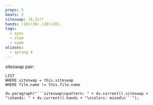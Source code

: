 ```yaml
---
props: 5
beats: 2
siteswap: (8,2x)*
hands: (10)(30).(20)(20).
tags:
  - sync
  - slam
  - symm
aliases:
  - sprung 4
---
```


siteswap pair:
```dataview
LIST
WHERE siteswap = this.siteswap
WHERE file.name != this.file.name
```
```dataviewjs
dv.paragraph("```siteswap\npattern: " + dv.current().siteswap + "\nhands: " + dv.current().hands + "\ncolors: mixed\n```");
```
